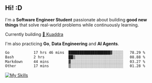 ## Hi! :D

I'm a **Software Engineer Student** passionate about building **good new things** that solve real-world problems while continuously learning.

Currently building [🎾 Kuaddra](https://kuaddra.com)

I'm also practicing **Go**, **Data Engineering** and **AI Agents**.

<!--START_SECTION:waka-->

```txt
Go           17 hrs 46 mins  ███████████████████▓░░░░░   78.29 %
Bash         2 hrs           ██▒░░░░░░░░░░░░░░░░░░░░░░   08.88 %
Markdown     44 mins         ▓░░░░░░░░░░░░░░░░░░░░░░░░   03.27 %
Other        17 mins         ▒░░░░░░░░░░░░░░░░░░░░░░░░   01.28 %
```

<!--END_SECTION:waka-->
[![My Skills](https://skillicons.dev/icons?i=py,go,java,aws,js,docker,linux)](https://skillicons.dev)
